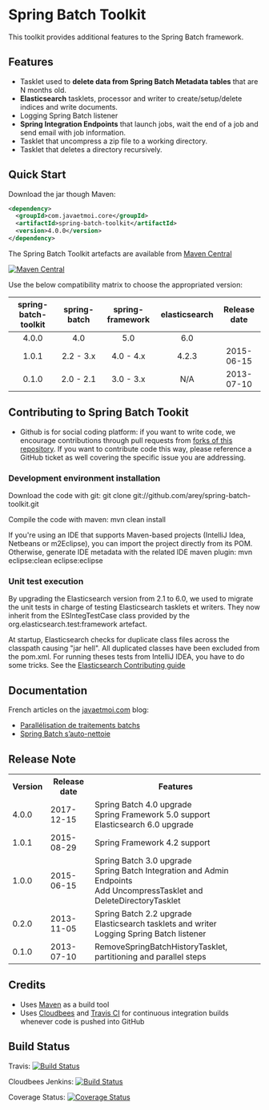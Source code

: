 # Spring Batch Toolkit #

This toolkit provides additional features to the Spring Batch framework.

## Features ##

* Tasklet used to **delete data from Spring Batch Metadata tables** that are N months old.
* **Elasticsearch** tasklets, processor and writer to create/setup/delete indices and write documents.
* Logging Spring Batch listener
* **Spring Integration Endpoints** that launch jobs, wait the end of a job and send email with job information.
* Tasklet that uncompress a zip file to a working directory.
* Tasklet that deletes a directory recursively.

## Quick Start ##

Download the jar though Maven:

```xml
<dependency>
  <groupId>com.javaetmoi.core</groupId>
  <artifactId>spring-batch-toolkit</artifactId>
  <version>4.0.0</version>
</dependency> 
```

The Spring Batch Toolkit artefacts are available from [Maven Central](http://repo1.maven.org/maven2/com/javaetmoi/core/spring-batch-toolkit/)

[![Maven Central](https://maven-badges.herokuapp.com/maven-central/com.javaetmoi.core/spring-batch-toolkit/badge.svg)](https://maven-badges.herokuapp.com/maven-central/com.javaetmoi.core/spring-batch-toolkit)

Use the below compatibility matrix to choose the appropriated version:

| spring-batch-toolkit | spring-batch | spring-framework | elasticsearch  | Release date |
|:--------------------:|:------------:|:----------------:|:--------------:|:------------:|
|          4.0.0       |  4.0         |       5.0        |  6.0           |              |
|          1.0.1       |  2.2 - 3.x   |     4.0 - 4.x    |  4.2.3         |  2015-06-15  |
|          0.1.0       |  2.0 - 2.1   |     3.0 - 3.x    |  N/A           |  2013-07-10  |

## Contributing to Spring Batch Tookit ##

* Github is for social coding platform: if you want to write code, we encourage contributions through pull requests from [forks of this repository](http://help.github.com/forking/). If you want to contribute code this way, please reference a GitHub ticket as well covering the specific issue you are addressing.

### Development environment installation ###

Download the code with git:
git clone git://github.com/arey/spring-batch-toolkit.git

Compile the code with maven:
mvn clean install

If you're using an IDE that supports Maven-based projects (IntelliJ Idea, Netbeans or m2Eclipse), you can import the project directly from its POM.
Otherwise, generate IDE metadata with the related IDE maven plugin:
mvn eclipse:clean eclipse:eclipse

### Unit test execution ###

By upgrading the Elasticsearch version from 2.1 to 6.0, we used to migrate the unit tests
in charge of testing Elasticsearch tasklets et writers. They now inherit from the ESIntegTestCase 
class provided by the org.elasticsearch.test:framework artefact.

At startup, Elasticsearch checks for duplicate class files across the classpath causing "jar hell".
All duplicated classes have been excluded from the pom.xml.
For running theses tests from IntelliJ IDEA, you have to do some tricks.
See the [Elasticsearch Contributing guide](https://github.com/elastic/elasticsearch/blob/master/CONTRIBUTING.md)
 

## Documentation ##

French articles on the [javaetmoi.com](http://javaetmoi.com) blog:

* [Parallélisation de traitements batchs](http://javaetmoi.com/2012/12/parallelisation-de-traitements-batchs/)
* [Spring Batch s’auto-nettoie](http://javaetmoi.com/2012/06/sprint-batch-sauto-nettoie/)


## Release Note ##

<table>
  <tr>
    <th>Version</th><th>Release date</th><th>Features</th>
  </tr>
  <tr>
    <td>4.0.0</td><td>2017-12-15</td>
    <td>Spring Batch 4.0 upgrade
    <br>Spring Framework 5.0 support
    <br>Elasticsearch 6.0 upgrade
    </td>
  </tr>
  <tr>
    <td>1.0.1</td><td>2015-08-29</td>
    <td>Spring Framework 4.2 support</td>
  </tr>
<tr>
    <td>1.0.0</td><td>2015-06-15</td>
    <td>Spring Batch 3.0 upgrade
    <br>Spring Batch Integration and Admin Endpoints
    <br>Add UncompressTasklet and DeleteDirectoryTasklet</td>
  </tr>
  <tr>
    <td>0.2.0</td><td>2013-11-05</td>
    <td>Spring Batch 2.2 upgrade
    <br>Elasticsearch tasklets and writer
    <br>Logging Spring Batch listener</td>
  </tr>
  <tr>
    <td>0.1.0</td><td>2013-07-10</td>
    <td>RemoveSpringBatchHistoryTasklet, partitioning and parallel steps</td>
  </tr>
</table>

## Credits ##

* Uses [Maven](http://maven.apache.org/) as a build tool
* Uses [Cloudbees](http://www.cloudbees.com/foss) and [Travis CI](www.travis-ci.org) for continuous integration builds whenever code is pushed into GitHub

## Build Status ##

Travis: [![Build
Status](https://travis-ci.org/arey/spring-batch-toolkit.png?branch=master)](https://travis-ci.org/arey/spring-batch-toolkit)

Cloudbees Jenkins: [![Build
Status](https://javaetmoi.ci.cloudbees.com/job/spring-batch-toolkit/badge/icon)](https://javaetmoi.ci.cloudbees.com/job/spring-batch-toolkit/)

Coverage Status: [![Coverage Status](https://img.shields.io/coveralls/arey/spring-batch-toolkit.svg)](https://coveralls.io/r/arey/spring-batch-toolkit?branch=master)
